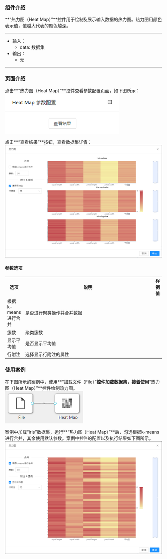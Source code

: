 ### 组件介绍
**“热力图（Heat Map）”**控件用于绘制及展示输入数据的热力图。热力图用颜色表示值，值越大代表的颜色越深。
<hr/>

- 输入：
  - data: 数据集
- 输出：
  - 无

<hr/>


### 页面介绍
点击**“热力图（Heat Map）”**控件查看参数配置页面，如下图所示：  
[ ![](/img/aistudio/visualize/heat-map/param.png) ](/img/aistudio/visualize/heat-map/param.png)

点击**“查看结果”**按钮，查看数据集详情：  
[ ![](/img/aistudio/visualize/heat-map/visualization.png) ](/img/aistudio/visualize/heat-map/visualization.png)

#### 参数选项
<table>
  <tr>
    <th>选项</th>
    <th width="650">说明</th>
    <th>样例值</th>
  </tr>
  <tr>
      <td>根据k-means进行合并</td> 
      <td>
      是否进行聚类操作并合并数据
      </td> 
      <td></td>
  </tr>
  <tr>
      <td>簇数</td> 
      <td>
      聚类簇数
      </td> 
      <td></td>
  </tr>
  <tr>
      <td>显示平均值</td> 
      <td>
      是否显示平均值
      </td> 
      <td></td>
  </tr>
  <tr>
      <td>行附注</td> 
      <td>
      选择显示行附注的属性
      </td> 
      <td></td>
  </tr>
</table>

### 使用案例
在下图所示的案例中，使用**“加载文件（File）”**控件加载数据集，接着使用**“热力图（Heat Map）”**控件绘制热力图。  
[ ![](/img/aistudio/visualize/heat-map/workflow.png) ](/img/aistudio/visualize/heat-map/workflow.png)

案例中加载“iris”数据集，运行**“热力图（Heat Map）”**后，勾选根据k-means进行合并，其余使用默认参数。案例中控件的配置以及执行结果如下图所示。
[ ![](/img/aistudio/visualize/heat-map/workflow-result.png) ](/img/aistudio/visualize/heat-map/workflow-result.png)